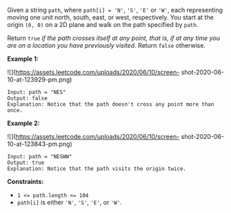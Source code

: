 Given a string `path`, where `path[i] = 'N'`, `'S'`, `'E'` or `'W'`, each
representing moving one unit north, south, east, or west, respectively. You
start at the origin `(0, 0)` on a 2D plane and walk on the path specified by
`path`.

Return `true` _if the path crosses itself at any point, that is, if at any
time you are on a location you have previously visited_. Return `false`
otherwise.



**Example 1:**

![](https://assets.leetcode.com/uploads/2020/06/10/screen-
shot-2020-06-10-at-123929-pm.png)

    
    
    Input: path = "NES"
    Output: false 
    Explanation: Notice that the path doesn't cross any point more than once.
    

**Example 2:**

![](https://assets.leetcode.com/uploads/2020/06/10/screen-
shot-2020-06-10-at-123843-pm.png)

    
    
    Input: path = "NESWW"
    Output: true
    Explanation: Notice that the path visits the origin twice.



**Constraints:**

  * `1 <= path.length <= 104`
  * `path[i]` is either `'N'`, `'S'`, `'E'`, or `'W'`.

